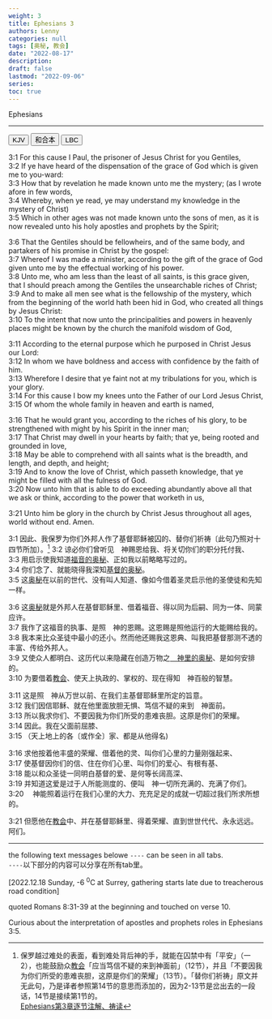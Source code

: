 ```yaml
---
weight: 3
title: Ephesians 3
authors: Lenny
categories: null
tags: [奥秘, 教会]
date: "2022-08-17"
description: 
draft: false
lastmod: "2022-09-06"
series:
toc: true
---
```

Ephesians 

<!--more-->
---

<div class="tab">
  <button class="tablinks active" onclick="tablabel(event, 'english')">KJV</button>
  <button class="tablinks" onclick="tablabel(event, 'chinese')">和合本</button>
  <button class="tablinks" onclick="tablabel(event, 'verse1')">LBC</button>
</div>

<!-- Tab content -->
<div id="english" class="tabcontent" style="display:block">

3:1 For this cause I Paul, the prisoner of Jesus Christ for you Gentiles,  
3:2 If ye have heard of the dispensation of the grace of God which is given me to you-ward:  
3:3 How that by revelation he made known unto me the mystery; (as I wrote afore in few words,  
3:4 Whereby, when ye read, ye may understand my knowledge in the mystery of Christ)  
3:5 Which in other ages was not made known unto the sons of men, as it is now revealed unto his holy apostles and prophets by the Spirit;  
 
3:6 That the Gentiles should be fellowheirs, and of the same body, and partakers of his promise in Christ by the gospel:  
3:7 Whereof I was made a minister, according to the gift of the grace of God given unto me by the effectual working of his power.  
3:8 Unto me, who am less than the least of all saints, is this grace given, that I should preach among the Gentiles the unsearchable riches of Christ;  
3:9 And to make all men see what is the fellowship of the mystery, which from the beginning of the world hath been hid in God, who created all things by Jesus Christ:  
3:10 To the intent that now unto the principalities and powers in heavenly places might be known by the church the manifold wisdom of God,  
 
3:11 According to the eternal purpose which he purposed in Christ Jesus our Lord:  
3:12 In whom we have boldness and access with confidence by the faith of him.  
3:13 Wherefore I desire that ye faint not at my tribulations for you, which is your glory.  
3:14 For this cause I bow my knees unto the Father of our Lord Jesus Christ,  
3:15 Of whom the whole family in heaven and earth is named,  
 
3:16 That he would grant you, according to the riches of his glory, to be strengthened with might by his Spirit in the inner man;  
3:17 That Christ may dwell in your hearts by faith; that ye, being rooted and grounded in love,  
3:18 May be able to comprehend with all saints what is the breadth, and length, and depth, and height;  
3:19 And to know the love of Christ, which passeth knowledge, that ye might be filled with all the fulness of God.  
3:20 Now unto him that is able to do exceeding abundantly above all that we ask or think, according to the power that worketh in us,  
 
3:21 Unto him be glory in the church by Christ Jesus throughout all ages, world without end. Amen.  
</div>



<div id="chinese" class="tabcontent">

3:1 因此、我保罗为你们外邦人作了基督耶稣被囚的、替你们祈祷〔此句乃照对十四节所加〕。[^1]
3:2 谅必你们曾听见　神赐恩给我、将关切你们的职分托付我、  
3:3 用启示使我知道<u>福音的奥秘</u>、正如我以前略略写过的。  
3:4 你们念了、就能晓得我深知<u>基督的奥秘</u>。  
3:5 这<u>奥秘</u>在以前的世代、没有叫人知道、像如今借着圣灵启示他的圣使徒和先知一样。  

3:6 这<u>奥秘</u>就是外邦人在基督耶稣里、借着福音、得以同为后嗣、同为一体、同蒙应许。  
3:7 我作了这福音的执事、是照　神的恩赐。这恩赐是照他运行的大能赐给我的。  
3:8 我本来比众圣徒中最小的还小。然而他还赐我这恩典、叫我把基督那测不透的丰富、传给外邦人。  
3:9 又使众人都明白、这历代以来隐藏在创造万物之<u>　神里的奥秘</u>、是如何安排的。  
3:10 为要借着<u>教会</u>、使天上执政的、掌权的、现在得知　神百般的智慧。  

3:11 这是照　神从万世以前、在我们主基督耶稣里所定的旨意。  
3:12 我们因信耶稣、就在他里面放胆无惧、笃信不疑的来到　神面前。  
3:13 所以我求你们、不要因我为你们所受的患难丧胆。这原是你们的荣耀。  
3:14 因此。我在父面前屈膝、  
3:15 （天上地上的各〔或作全〕家、都是从他得名)  

3:16 求他按着他丰盛的荣耀、借着他的灵、叫你们心里的力量刚强起来、  
3:17 使基督因你们的信、住在你们心里、叫你们的爱心、有根有基、  
3:18 能以和众圣徒一同明白基督的爱、是何等长阔高深、  
3:19 并知道这爱是过于人所能测度的、便叫　神一切所充满的、充满了你们。  
3:20 　神能照着运行在我们心里的大力、充充足足的成就一切超过我们所求所想的。  

3:21 但愿他在<u>教会</u>中、并在基督耶稣里、得着荣耀、直到世世代代、永永远远。阿们。  


[^1]: 保罗越过难处的表面，看到难处背后神的手，就能在囚禁中有「平安」（一2），也能鼓励众<u>教会</u>「应当笃信不疑的来到神面前」（12节），并且「不要因我为你们所受的患难丧胆，这原是你们的荣耀」（13节）。「替你们祈祷」原文并无此句，乃是译者参照第14节的意思而添加的，因为2-13节是岔出去的一段话，14节是接续第1节的。  
[Ephesians第3章逐节注解、祷读](https://cmcbiblereading.com/2014/11/24/%e4%bb%a5%e5%bc%97%e6%89%80%e4%b9%a6%e7%ac%ac3%e7%ab%a0%e9%80%90%e8%8a%82%e6%b3%a8%e8%a7%a3%e3%80%81%e7%a5%b7%e8%af%bb/)


----

the following text messages belowe `----` can be seen in all tabs.  
`----`以下部分的内容可以分享在所有tab里。
  
</div>


<div id="verse1" class="tabcontent">

[2022.12.18 Sunday, -6 <sup>0</sup>C at Surrey, gathering starts late due to treacherous road condition]

quoted Romans 8:31-39 at the beginning and touched on verse 10.

Curious about the interpretation of apostles and prophets roles in Ephesians 3:5.

</div>